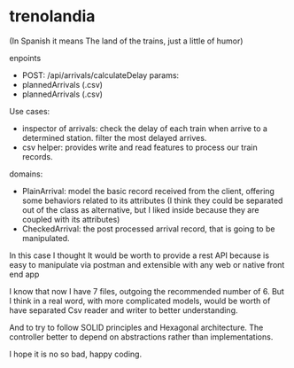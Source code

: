# trenolandia
(In Spanish it means The land of the trains, just a little of humor)

enpoints
- POST: /api/arrivals/calculateDelay
params:
- plannedArrivals (.csv) 
- plannedArrivals (.csv)

Use cases:
- inspector of arrivals: 
    check the delay of each train when arrive to a determined station.
    filter the most delayed arrives.
- csv helper: provides write and read features to process our train records.

domains:
- PlainArrival: model the basic record received from the client, offering some behaviors related to its attributes
(I think they could be separated out of the class as alternative, but I liked inside because they are coupled with
its attributes)
- CheckedArrival: the post processed arrival record, that is going to be manipulated.

In this case I thought It would be worth to provide a rest API because is easy to manipulate via postman 
and extensible with any web or native front end app

I know that now I have 7 files, outgoing the recommended number of 6.
But I think in a real word, with more complicated models, would be worth of have separated 
Csv reader and writer to better understanding.

And to try to follow SOLID principles and Hexagonal architecture.
The controller better to depend on abstractions rather than implementations.

I hope it is no so bad, happy coding.